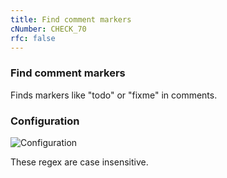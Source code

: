 ```yaml
---
title: Find comment markers
cNumber: CHECK_70
rfc: false
---
```


### Find comment markers

Finds markers like "todo" or "fixme" in comments.

### Configuration
![Configuration](/img/70_conf.png)

These regex are case insensitive.

